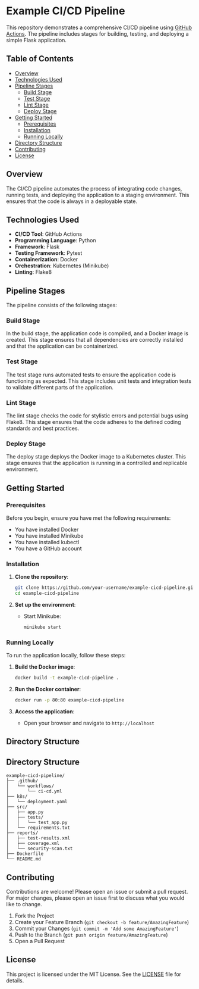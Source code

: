 # Example CI/CD Pipeline

This repository demonstrates a comprehensive CI/CD pipeline using [GitHub Actions](https://github.com/features/actions). The pipeline includes stages for building, testing, and deploying a simple Flask application.

## Table of Contents

- [Overview](#overview)
- [Technologies Used](#technologies-used)
- [Pipeline Stages](#pipeline-stages)
  - [Build Stage](#build-stage)
  - [Test Stage](#test-stage)
  - [Lint Stage](#lint-stage)
  - [Deploy Stage](#deploy-stage)
- [Getting Started](#getting-started)
  - [Prerequisites](#prerequisites)
  - [Installation](#installation)
  - [Running Locally](#running-locally)
- [Directory Structure](#directory-structure)
- [Contributing](#contributing)
- [License](#license)

## Overview

The CI/CD pipeline automates the process of integrating code changes, running tests, and deploying the application to a staging environment. This ensures that the code is always in a deployable state.

## Technologies Used

- **CI/CD Tool**: GitHub Actions
- **Programming Language**: Python
- **Framework**: Flask
- **Testing Framework**: Pytest
- **Containerization**: Docker
- **Orchestration**: Kubernetes (Minikube)
- **Linting**: Flake8

## Pipeline Stages

The pipeline consists of the following stages:

### Build Stage

In the build stage, the application code is compiled, and a Docker image is created. This stage ensures that all dependencies are correctly installed and that the application can be containerized.

### Test Stage

The test stage runs automated tests to ensure the application code is functioning as expected. This stage includes unit tests and integration tests to validate different parts of the application.

### Lint Stage

The lint stage checks the code for stylistic errors and potential bugs using Flake8. This stage ensures that the code adheres to the defined coding standards and best practices.

### Deploy Stage

The deploy stage deploys the Docker image to a Kubernetes cluster. This stage ensures that the application is running in a controlled and replicable environment.

## Getting Started

### Prerequisites

Before you begin, ensure you have met the following requirements:

- You have installed Docker
- You have installed Minikube
- You have installed kubectl
- You have a GitHub account

### Installation

1. **Clone the repository**:
    ```bash
    git clone https://github.com/your-username/example-cicd-pipeline.git
    cd example-cicd-pipeline
    ```

2. **Set up the environment**:
    - Start Minikube:
      ```bash
      minikube start
      ```

### Running Locally

To run the application locally, follow these steps:

1. **Build the Docker image**:
    ```bash
    docker build -t example-cicd-pipeline .
    ```

2. **Run the Docker container**:
    ```bash
    docker run -p 80:80 example-cicd-pipeline
    ```

3. **Access the application**:
    - Open your browser and navigate to `http://localhost`

## Directory Structure



## Directory Structure

```
example-cicd-pipeline/
├── .github/
│   └── workflows/
│       └── ci-cd.yml
├── k8s/
│   └── deployment.yaml
├── src/
│   ├── app.py
│   ├── tests/
│   │   └── test_app.py
│   └── requirements.txt
├── reports/
│   ├── test-results.xml
│   ├── coverage.xml
│   └── security-scan.txt
├── Dockerfile
└── README.md
```



## Contributing

Contributions are welcome! Please open an issue or submit a pull request. For major changes, please open an issue first to discuss what you would like to change.

1. Fork the Project
2. Create your Feature Branch (`git checkout -b feature/AmazingFeature`)
3. Commit your Changes (`git commit -m 'Add some AmazingFeature'`)
4. Push to the Branch (`git push origin feature/AmazingFeature`)
5. Open a Pull Request

## License

This project is licensed under the MIT License. See the [LICENSE](LICENSE) file for details.
